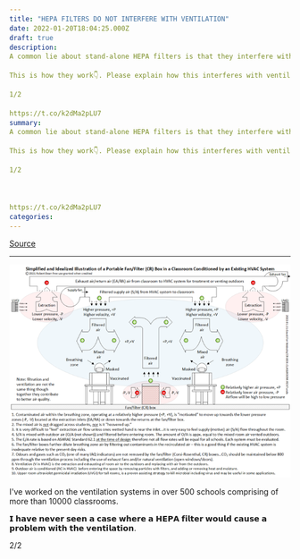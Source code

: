 ```yaml
---
title: "HEPA FILTERS DO NOT INTERFERE WITH VENTILATION"
date: 2022-01-20T18:04:25.000Z
draft: true
description: 
A common lie about stand-alone HEPA filters is that they interfere with ventilation. There is no truth to this. 

This is how they work👇. Please explain how this interferes with ventilation.

1/2

https://t.co/k2dMa2pLU7
summary: 
A common lie about stand-alone HEPA filters is that they interfere with ventilation. There is no truth to this. 

This is how they work👇. Please explain how this interferes with ventilation.

1/2



https://t.co/k2dMa2pLU7
categories:
---
```

[Source](https://twitter.com/joeyfox85/status/1484225316943974408)

---

![CR Box illustration](/cr-box-illustration.png)

I've worked on the ventilation systems in over 500 schools comprising of more than 10000 classrooms. 

𝗜 𝗵𝗮𝘃𝗲 𝗻𝗲𝘃𝗲𝗿 𝘀𝗲𝗲𝗻 𝗮 𝗰𝗮𝘀𝗲 𝘄𝗵𝗲𝗿𝗲 𝗮 𝗛𝗘𝗣𝗔 𝗳𝗶𝗹𝘁𝗲𝗿 𝘄𝗼𝘂𝗹𝗱 𝗰𝗮𝘂𝘀𝗲 𝗮 𝗽𝗿𝗼𝗯𝗹𝗲𝗺 𝘄𝗶𝘁𝗵 𝘁𝗵𝗲 𝘃𝗲𝗻𝘁𝗶𝗹𝗮𝘁𝗶𝗼𝗻.

2/2